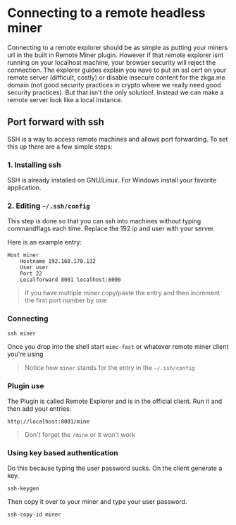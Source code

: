 # Connecting to a remote headless miner

Connecting to a remote explorer should be as simple as putting your miners url in the built in Remote Miner plugin. However if that remote explorer isnt running on your localhost machine, your browser security will reject the connection. The explorer guides explain you nave to put an ssl cert on your remote server (difficult, costly) or disable insecure content for the zkga.me domain (not good security practices in crypto where we really need good security practices). But that isn't the only solution!. Instead we can make a remote server look like a local instance.

## Port forward with ssh

SSH is a way to access remote machines and allows port forwarding.
To set this up there are a few simple steps:

### 1. Installing ssh

SSH is already installed on GNU/Linux.
For Windows install your favorite application.  

### 2. Editing `~/.ssh/config`

This step is done so that you can ssh into machines without typing commandflags each time. Replace the 192 ip and user with your server.

Here is an example entry:
    
    Host miner
        Hostname 192.168.178.132
        User user
        Port 22
        Localforward 8001 localhost:8000

> If you have multiple miner copy/paste the entry and then increment the first port number by one

### Connecting

    ssh miner

Once you drop into the shell start `mimc-fast` or whatever remote miner client you're using
> Notice how `miner` stands for the entry in the `~/.ssh/config`

### Plugin use

The Plugin is called Remote Explorer and is in the official client.
Run it and then add your entries:

    http://localhost:8001/mine

> Don't forget the `/mine` or it won't work
        
### Using key based authentication

Do this because typing the user password sucks.
On the client generate a key.

    ssh-keygen

Then copy it over to your miner and type your user password.

    ssh-copy-id miner

